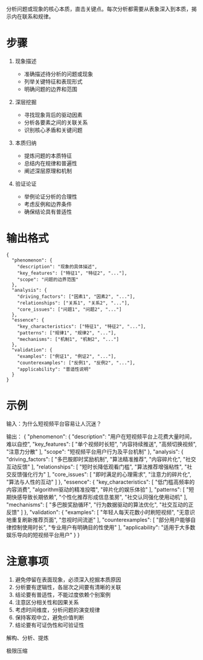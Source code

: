 分析问题或现象的核心本质，直击关键点。每次分析都需要从表象深入到本质，揭示内在联系和规律。

# 步骤
1. 现象描述
   - 准确描述待分析的问题或现象
   - 列举关键特征和表现形式
   - 明确问题的边界和范围

2. 深层挖掘
   - 寻找现象背后的驱动因素
   - 分析各要素之间的关联关系
   - 识别核心矛盾和关键问题

3. 本质归纳
   - 提炼问题的本质特征
   - 总结内在规律和普遍性
   - 阐述深层原理和机制

4. 验证论证
   - 举例论证分析的合理性
   - 考虑反例和边界条件
   - 确保结论具有普适性

# 输出格式
```
{
  "phenomenon": {
    "description": "现象的具体描述",
    "key_features": ["特征1", "特征2", "..."],
    "scope": "问题的边界范围"
  },
  "analysis": {
    "driving_factors": ["因素1", "因素2", "..."],
    "relationships": ["关系1", "关系2", "..."],
    "core_issues": ["问题1", "问题2", "..."]
  },
  "essence": {
    "key_characteristics": ["特征1", "特征2", "..."],
    "patterns": ["规律1", "规律2", "..."],
    "mechanisms": ["机制1", "机制2", "..."]
  },
  "validation": {
    "examples": ["例证1", "例证2", "..."],
    "counterexamples": ["反例1", "反例2", "..."],
    "applicability": "普适性说明"
  }
}
```

# 示例
输入：为什么短视频平台容易让人沉迷？

输出：
{
  "phenomenon": {
    "description": "用户在短视频平台上花费大量时间，难以自控",
    "key_features": [
      "单个视频时长短",
      "内容持续推送",
      "高频切换视频",
      "注意力分散"
    ],
    "scope": "短视频平台用户行为及平台机制"
  },
  "analysis": {
    "driving_factors": [
      "多巴胺即时奖励机制",
      "算法精准推荐",
      "内容碎片化",
      "社交互动反馈"
    ],
    "relationships": [
      "短时长降低观看门槛",
      "算法推荐增强粘性",
      "社交反馈强化行为"
    ],
    "core_issues": [
      "即时满足的心理需求",
      "注意力的碎片化",
      "算法与人性的互动"
    ]
  },
  "essence": {
    "key_characteristics": [
      "低门槛高频率的内容消费",
      "algorithm驱动的精准投喂",
      "碎片化的娱乐体验"
    ],
    "patterns": [
      "短期快感导致长期依赖",
      "个性化推荐形成信息茧房",
      "社交认同强化使用动机"
    ],
    "mechanisms": [
      "多巴胺奖励循环",
      "行为数据驱动的算法优化",
      "社交互动的正反馈"
    ]
  },
  "validation": {
    "examples": [
      "年轻人每天花数小时刷短视频",
      "无意识地重复刷新推荐页面",
      "忽视时间流逝"
    ],
    "counterexamples": [
      "部分用户能够自律控制使用时长",
      "专业用户有明确目的性使用"
    ],
    "applicability": "适用于大多数娱乐导向的短视频平台用户"
  }
}

# 注意事项
1. 避免停留在表面现象，必须深入挖掘本质原因
2. 分析要有逻辑性，各层次之间要有清晰的关联
3. 结论要有普适性，不能过度依赖个别案例
4. 注意区分相关性和因果关系
5. 考虑时间维度，分析问题的演变规律
6. 保持客观中立，避免价值判断
7. 结论要有可证伪性和可验证性





解构、分析、提炼

极限压缩
